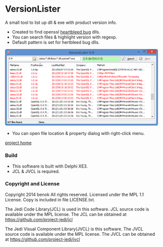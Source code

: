 VersionLister
=============
A small tool to list up dll & exe with product version info.

* Created to find openssl [heartbleed bug](http://heartbleed.com/) dlls.
* You can search files & highlight version with regexp.
* Default pattern is set for hertbleed bug dlls.

![ScreenShot](ScreenShot.png)

* You can open file location & property dialog with right-click menu.

[project home](https://github.com/benok/version-lister/)

### Build

* This software is built with Delphi XE3.
* JCL & JVCL is required.

### Copyright and License

Copyright 2014 benok All rights reserved.
Licensed under the MPL 1.1 License. Copy is included in file LICENSE.txt.

The Jedi Code Library(JCL) is used in this software. 
JCL source code is available under the MPL license. The JCL can be obtained at
https://github.com/project-jedi/jcl

The Jedi Visual Component Library(JVCL) is this software.
The JVCL source code is available under the MPL license. The JVCL can be obtained at
https://github.com/project-jedi/jvcl

